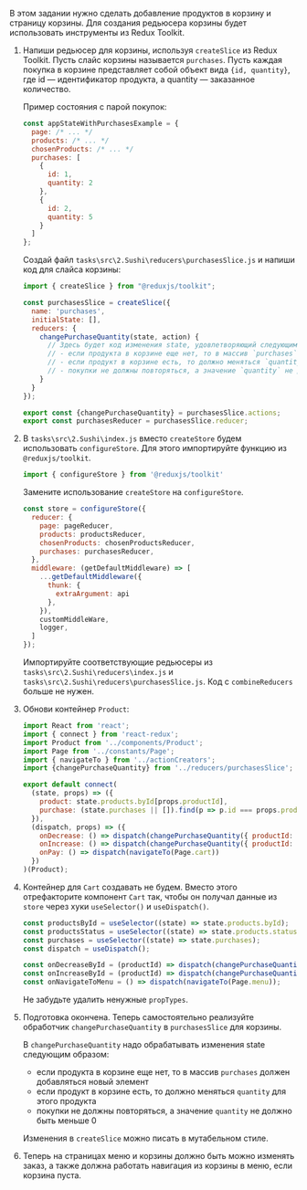 В этом задании нужно сделать добавление продуктов в корзину и страницу корзины. Для создания редьюсера корзины будет использовать инструменты из Redux Toolkit.

1. Напиши редьюсер для корзины, используя `createSlice` из Redux Toolkit.
      Пусть слайс корзины называется `purchases`.
      Пусть каждая покупка в корзине представляет собой объект вида `{id, quantity}`, где id — идентификатор продукта, а quantity — заказанное количество.
      
      Пример состояния с парой покупок:
      ```js
      const appStateWithPurchasesExample = {
        page: /* ... */
        products: /* ... */
        chosenProducts: /* ... */
        purchases: [
          {
            id: 1,
            quantity: 2
          },
          {
            id: 2,
            quantity: 5
          }
        ]
      };
      ```

      Создай файл `tasks\src\2.Sushi\reducers\purchasesSlice.js` и напиши код для слайса корзины:
      
      ```js
      import { createSlice } from "@reduxjs/toolkit";

      const purchasesSlice = createSlice({
        name: 'purchases',
        initialState: [],
        reducers: {
          changePurchaseQuantity(state, action) {
            // Здесь будет код изменения state, удовлетворяющий следующим условиям:
            // - если продукта в корзине еще нет, то в массив `purchases` должен добавляться новый элемент
            // - если продукт в корзине есть, то должно меняться `quantity` для этого продукта
            // - покупки не должны повторяться, а значение `quantity` не должно быть меньше 0
          }
        }
      });

      export const {changePurchaseQuantity} = purchasesSlice.actions;
      export const purchasesReducer = purchasesSlice.reducer;
      ```

2. В `tasks\src\2.Sushi\index.js` вместо `createStore` будем использовать `configureStore`. Для этого импортируйте функцию из `@reduxjs/toolkit`.

      ```js
      import { configureStore } from '@reduxjs/toolkit'
      ```

      Замените использование `createStore` на `configureStore`.

      ```js
      const store = configureStore({
        reducer: {
          page: pageReducer,
          products: productsReducer,
          chosenProducts: chosenProductsReducer,
          purchases: purchasesReducer,
        },
        middleware: (getDefaultMiddleware) => [
          ...getDefaultMiddleware({
            thunk: {
              extraArgument: api
            },
          }),
          customMiddleWare,
          logger,
        ]
      });
      ```

      Импортируйте соответствующие редьюсеры из `tasks\src\2.Sushi\reducers\index.js`  и `tasks\src\2.Sushi\reducers\purchasesSlice.js`. Код с `combineReducers` больше не нужен.

3. Обнови контейнер `Product`:

      ```js
      import React from 'react';
      import { connect } from 'react-redux';
      import Product from '../components/Product';
      import Page from '../constants/Page';
      import { navigateTo } from '../actionCreators';
      import {changePurchaseQuantity} from '../reducers/purchasesSlice';

      export default connect(
        (state, props) => ({
          product: state.products.byId[props.productId],
          purchase: (state.purchases || []).find(p => p.id === props.productId)
        }),
        (dispatch, props) => ({
          onDecrease: () => dispatch(changePurchaseQuantity({ productId: props.productId, value: -1 })),
          onIncrease: () => dispatch(changePurchaseQuantity({ productId: props.productId, value: 1 })),
          onPay: () => dispatch(navigateTo(Page.cart))
        })
      )(Product);
      ```

4. Контейнер для `Cart` создавать не будем. Вместо этого отрефакторите компонент `Cart` так, чтобы он получал данные из `store` через хуки `useSelector()` и `useDispatch()`.
    
      ```js
      const productsById = useSelector((state) => state.products.byId);
      const productsStatus = useSelector((state) => state.products.status);
      const purchases = useSelector((state) => state.purchases);
      const dispatch = useDispatch();
      
      const onDecreaseById = (productId) => dispatch(changePurchaseQuantity({ productId, value: -1 }));
      const onIncreaseById = (productId) => dispatch(changePurchaseQuantity({ productId, value: 1 }));
      const onNavigateToMenu = () => dispatch(navigateTo(Page.menu));
      ```
      
      Не забудьте удалить ненужные `propTypes`.
     
6. Подготовка окончена. Теперь самостоятельно реализуйте обработчик `changePurchaseQuantity` в `purchasesSlice` для корзины.

      В `changePurchaseQuantity` надо обрабатывать изменения state следующим образом:
      - если продукта в корзине еще нет, то в массив `purchases` должен добавляться новый элемент
      - если продукт в корзине есть, то должно меняться `quantity` для этого продукта
      - покупки не должны повторяться, а значение `quantity` не должно быть меньше 0

      Изменения в `createSlice` можно писать в мутабельном стиле.

7. Теперь на страницах меню и корзины должно быть можно изменять заказ, а также должна работать навигация из корзины в меню, если корзина пуста.
